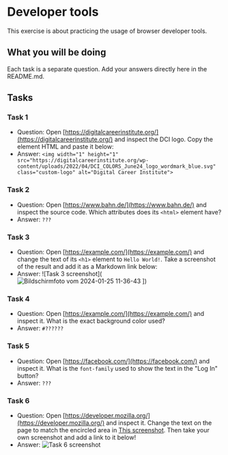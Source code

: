 # Developer tools

This exercise is about practicing the usage of browser developer tools.

## What you will be doing

Each task is a separate question. Add your answers directly here in the README.md.

## Tasks

### Task 1

- Question: Open [https://digitalcareerinstitute.org/](https://digitalcareerinstitute.org/) and inspect the DCI logo. Copy the element HTML and paste it below:
- Answer: `<img width="1" height="1" src="https://digitalcareerinstitute.org/wp-content/uploads/2022/04/DCI_COLORS_June24_logo_wordmark_blue.svg" class="custom-logo" alt="Digital Career Institute">`

### Task 2

- Question: Open [https://www.bahn.de/](https://www.bahn.de/) and inspect the source code. Which attributes does its `<html>` element have?
- Answer: `???`

### Task 3

- Question: Open [https://example.com/](https://example.com/) and change the text of its `<h1>` element to `Hello World!`. Take a screenshot of the result and add it as a Markdown link below:
- Answer: ![Task 3 screenshot](![Bildschirmfoto vom 2024-01-25 11-36-43](https://github.com/DCI-WD-TZ-23-D01/uib-06-devtools-dci1234ines/assets/153717211/5ce20264-dbc7-4dcd-9408-bafa9542eae9)
])

### Task 4

- Question: Open [https://example.com/](https://example.com/) and inspect it. What is the exact background color used?
- Answer: `#??????`

### Task 5

- Question: Open [https://facebook.com/](https://facebook.com/) and inspect it. What is the `font-family` used to show the text in the "Log In" button?
- Answer: `???`

### Task 6

- Question: Open [https://developer.mozilla.org/](https://developer.mozilla.org/) and inspect it. Change the text on the page to match the encircled area in [This screenshot](Example.png). Then take your own screenshot and add a link to it below!
- Answer: ![Task 6 screenshot](screenshot2.png])
